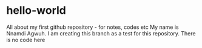 # hello-world
All about my first github repository - for notes, codes etc
My name is Nnamdi Agwuh. I am creating this branch as a test for this repository. There is no code here
